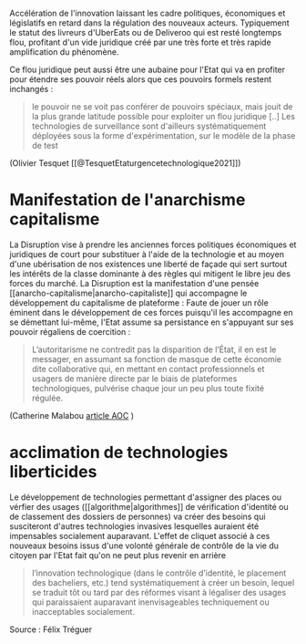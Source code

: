 Accélération de l'innovation laissant les cadre politiques, économiques et législatifs en retard dans la régulation des nouveaux acteurs. Typiquement le statut des livreurs d'UberEats ou de Deliveroo qui est resté longtemps flou, profitant d'un vide juridique créé par une très forte et très rapide amplification du phénomène. 

Ce flou juridique peut aussi être une aubaine pour l'Etat qui va en profiter pour étendre ses pouvoir réels alors que ces pouvoirs formels restent inchangés : 

> le pouvoir ne se voit pas conférer de pouvoirs spéciaux, mais jouit de la plus grande latitude possible pour exploiter un flou juridique \[..\] Les technologies de surveillance sont d'ailleurs systématiquement déployées sous la forme d'expérimentation, sur le modèle de la phase de test

(Olivier Tesquet [[@TesquetEtaturgencetechnologique2021]])

# Manifestation de l'anarchisme capitalisme

La Disruption vise à prendre les anciennes forces politiques économiques et juridiques de court pour substituer à l'aide de la technologie et au moyen d'une ubérisation de nos existences une liberté de façade qui sert surtout les intérêts de la classe dominante à des règles qui mitigent le libre jeu des forces du marché. La Disruption est la manifestation d'une pensée [[anarcho-capitalisme|anarcho-capitaliste]] qui accompagne le développement du capitalisme de plateforme : 
Faute de jouer un rôle éminent dans le développement de ces forces puisqu'il les accompagne en se démettant lui-même, l'Etat assume sa persistance en s'appuyant sur ses pouvoir régaliens de coercition : 

>L’autoritarisme ne contredit pas la disparition de l’État, il en est le messager, en assumant sa fonction de masque de cette économie dite collaborative qui, en mettant en contact professionnels et usagers de manière directe par le biais de plateformes technologiques, pulvérise chaque jour un peu plus toute fixité régulée.


(Catherine Malabou [article AOC](https://aoc.media/opinion/2022/01/20/la-voie-anarchiste-est-la-seule-qui-reste-encore-ouverte/) )

# acclimation de technologies liberticides

Le développement de technologies permettant d'assigner des places ou vérfier des usages ([[algorithme|algorithmes]] de vérification d'identité ou de classement des dossiers de personnes) va créer des besoins qui susciteront d'autres technologies invasives lesquelles auraient été impensables socialement auparavant. L'effet de cliquet associé à ces nouveaux besoins issus d'une volonté générale de contrôle de la vie du citoyen par l'Etat fait qu'on ne peut plus revenir en arrière

> l’innovation technologique (dans le contrôle d’identité, le placement des bacheliers, etc.) tend systématiquement à créer un besoin, lequel se traduit tôt ou tard par des réformes visant à légaliser des usages qui paraissaient auparavant inenvisageables techniquement ou inacceptables socialement. 

Source : Félix Tréguer

